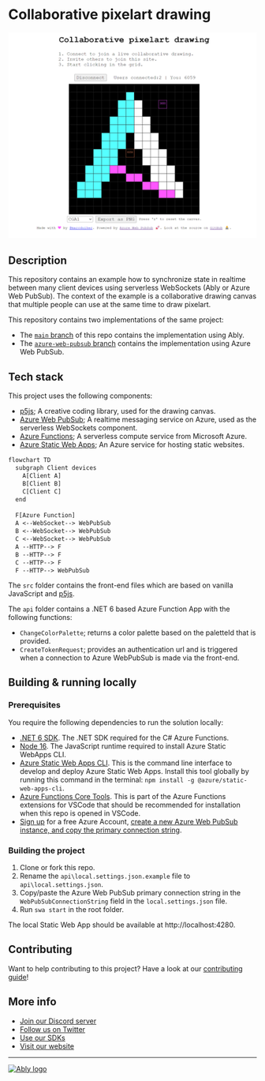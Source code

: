 # Collaborative pixelart drawing


![Screenshot](/media/screenshot.png)


## Description

This repository contains an example how to synchronize state in realtime between many client devices using serverless WebSockets (Ably or Azure Web PubSub). The context of the example is a collaborative drawing canvas that multiple people can use at the same time to draw pixelart.

This repository contains two implementations of the same project:

- The [`main` branch](https://github.com/ably-labs/collaborative-pixel-drawing) of this repo contains the implementation using Ably.
- The [`azure-web-pubsub` branch](https://github.com/ably-labs/collaborative-pixel-drawing/tree/azure-web-pubsub) contains the implementation using Azure Web PubSub.

## Tech stack

This project uses the following components:

- [p5js](https://p5js.org/); A creative coding library, used for the drawing canvas.
- [Azure Web PubSub](https://ably.com/); A realtime messaging service on Azure, used as the serverless WebSockets component.
- [Azure Functions](https://docs.microsoft.com/en-us/azure/azure-functions/functions-overview); A serverless compute service from Microsoft Azure.
- [Azure Static Web Apps](https://docs.microsoft.com/en-us/azure/static-web-apps/overview); An Azure service for hosting static websites.

```mermaid
flowchart TD
  subgraph Client devices
    A[Client A]
    B[Client B]
    C[Client C]
  end
  
  F[Azure Function]
  A <--WebSocket--> WebPubSub
  B <--WebSocket--> WebPubSub
  C <--WebSocket--> WebPubSub
  A --HTTP--> F
  B --HTTP--> F
  C --HTTP--> F
  F --HTTP--> WebPubSub
```

The `src` folder contains the front-end files which are based on vanilla JavaScript and [p5js](https://p5js.org/).

The `api` folder contains a .NET 6 based Azure Function App with the following functions:

- `ChangeColorPalette`; returns a color palette based on the paletteId that is provided.
- `CreateTokenRequest`; provides an authentication url and is triggered when a connection to Azure WebPubSub is made via the front-end.

## Building & running locally

### Prerequisites

You require the following dependencies to run the solution locally:

- [.NET 6 SDK](https://dotnet.microsoft.com/download/dotnet/6.0). The .NET SDK required for the C# Azure Functions.
- [Node 16](https://nodejs.org/en/). The JavaScript runtime required to install Azure Static WebApps CLI.
- [Azure Static Web Apps CLI](https://github.com/Azure/static-web-apps-cli). This is the command line interface to develop and deploy Azure Static Web Apps. Install this tool globally by running this command in the terminal: `npm install -g @azure/static-web-apps-cli`.
- [Azure Functions Core Tools](https://docs.microsoft.com/azure/azure-functions/functions-run-local?tabs=v4%2Cwindows%2Ccsharp%2Cportal%2Cbash). This is part of the Azure Functions extensions for VSCode that should be recommended for installation when this repo is opened in VSCode.
- [Sign up](https://azure.microsoft.com/free/) for a free Azure Account, [create a new Azure Web PubSub instance, and copy the primary connection string](https://docs.microsoft.com/azure/azure-web-pubsub/howto-develop-create-instance).


### Building the project

1. Clone or fork this repo.
2. Rename the `api\local.settings.json.example` file to `api\local.settings.json`.
3. Copy/paste the Azure Web PubSub primary connection string in the `WebPubSubConnectionString` field in the `local.settings.json` file.
4. Run `swa start` in the root folder.

The local Static Web App should be available at http://localhost:4280.

## Contributing

Want to help contributing to this project? Have a look at our [contributing guide](CONTRIBUTING.md)!

## More info

- [Join our Discord server](https://discord.gg/q89gDHZcBK)
- [Follow us on Twitter](https://twitter.com/ablyrealtime)
- [Use our SDKs](https://github.com/ably/)
- [Visit our website](https://ably.com)

---
[![Ably logo](https://static.ably.dev/badge-black.svg?collaborative-pixelart-drawing)](https://ably.com)